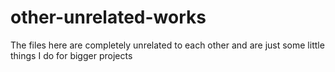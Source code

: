# other-unrelated-works

The files here are completely unrelated to each other and are just some little things I do for bigger projects
